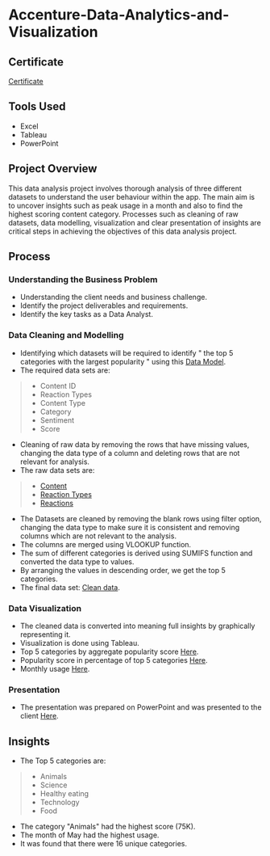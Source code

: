 # Accenture-Data-Analytics-and-Visualization
## Certificate 
[Certificate](https://github.com/alnmrts02/Accenture-Data-Analytics-and-Visualization-/blob/main/Accenture_virtual%20internship%20certificate.pdf)

## Tools Used
- Excel
- Tableau
- PowerPoint

## Project Overview
This data analysis project involves thorough analysis of three different datasets to understand the user behaviour within the app. The main aim is to uncover insights such as peak usage in a month and also to find the highest scoring content category. Processes such as cleaning of raw datasets, data modelling, visualization and clear presentation of insights are critical steps in achieving the objectives of this data analysis project. 

## Process
### Understanding the Business Problem
- Understanding the client needs and business challenge.
- Identify the project deliverables and requirements.
- Identify the key tasks as a Data Analyst.

### Data Cleaning and Modelling
- Identifying which datasets will be required to identify " the top 5 categories with the largest popularity " using this [Data Model](https://github.com/alnmrts02/Accenture-Data-Analytics-and-Visualization-/blob/main/Data%20model.pdf).
- The required data sets are:
>- Content ID
>- Reaction Types
>- Content Type
>- Category
>- Sentiment
>- Score
- Cleaning of raw data by removing the rows that have missing values, changing the data type of a column and deleting rows that are not relevant for analysis.
- The raw data sets are:
>- [Content](https://github.com/alnmrts02/Accenture-Data-Analytics-and-Visualization-/blob/main/Content.csv)
>- [Reaction Types](https://github.com/alnmrts02/Accenture-Data-Analytics-and-Visualization-/blob/main/ReactionTypes.csv)
>- [Reactions](https://github.com/alnmrts02/Accenture-Data-Analytics-and-Visualization-/blob/main/Reactions.csv)
- The Datasets are cleaned by removing the blank rows using filter option, changing the data type to make sure it is consistent and removing columns which are not relevant to the analysis.
- The columns are merged using VLOOKUP function.
- The sum of different categories is derived using SUMIFS function and converted the data type to values.
- By arranging the values in descending order, we get the top 5 categories.
- The final data set: [Clean data](https://github.com/alnmrts02/Accenture-Data-Analytics-and-Visualization-/blob/main/clean%20data.xlsx).

### Data Visualization
- The cleaned data is converted into meaning full insights by graphically representing it.
- Visualization is done using Tableau.
- Top 5 categories by aggregate popularity score [Here](https://github.com/alnmrts02/Accenture-Data-Analytics-and-Visualization-/blob/main/Top%205%20Categories.png).
- Popularity score in percentage of top 5 categories [Here](https://github.com/alnmrts02/Accenture-Data-Analytics-and-Visualization-/blob/main/Popularity%20percentage.png).
- Monthly usage [Here](https://github.com/alnmrts02/Accenture-Data-Analytics-and-Visualization-/blob/main/Monthly%20posts.png).

### Presentation
- The presentation was prepared on PowerPoint and was presented to the client [Here](https://github.com/alnmrts02/Accenture-Data-Analytics-and-Visualization-/blob/main/Social%20Buzz%20Presentation.pptx).

## Insights
- The Top 5 categories are:
>- Animals
>- Science
>- Healthy eating
>- Technology
>- Food
- The category "Animals" had the highest score (75K).
- The month of May had the highest usage.
- It was found that there were 16 unique categories.
